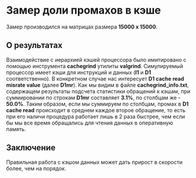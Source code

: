 # Замер доли промахов в кэше
Замер производился на матрицах размера **15000 x 15000**.
## О результатах
Взаимодействие с иерархией кэшей процессора было имитировано с помощью инструмента **cachegrind** утилиты **valgrind**. Симулируемый процессор имеет кэши для инструкций и данных (**I1** и **D1** соответственно). В конкретном случае нас интересует **D1 cache read misrate value** (далее **D1mr**). Как мы видим в файле **cachegrind_info.txt**, содержащем результаты подсчета статистики обращений к кэшам, при суммировании по строкам **D1mr** составляет **3.1%**, по столбцам же - **50.0%**. Таким образом, если мы суммируем по столбцам, промах в **D1 cache read** происходит в среднем каждое второе обращение, то есть при его наличи процедура работает лишь в 2 раза быстрее, чем если бы мы все время обращались для чтения данных в оперативную память.
## Заключение
Правильная работа с кэшом данных может дать прирост в скорости более, чем на порядок.
